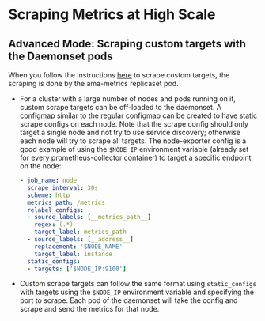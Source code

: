 # Scraping Metrics at High Scale

## Advanced Mode: Scraping custom targets with the Daemonset pods

When you follow the instructions [here](https://github.com/Azure/prometheus-collector/blob/rashmi/pub-preview-docs/otelcollector/docs/publicpreviewdocs/ama-metrics-prometheus-config-readme.md) to scrape custom targets, the scraping is done by the ama-metrics replicaset pod.

* For a cluster with a large number of nodes and pods running on it, custom scrape targets can be off-loaded to the daemonset. A [configmap](https://github.com/Azure/prometheus-collector/blob/rashmi/pub-preview-docs/otelcollector/deploy/ama-metrics-prometheus-config-node-configmap.yaml) similar to the regular configmap can be created to have static scrape configs on each node. Note that the scrape config should only target a single node and not try to use service discovery; otherwise each node will try to scrape all targets. The node-exporter config is a good example of using the `$NODE_IP` environment variable (already set for every prometheus-collector container) to target a specific endpoint on the node:

  ```yaml
  - job_name: node
    scrape_interval: 30s
    scheme: http
    metrics_path: /metrics
    relabel_configs:
    - source_labels: [__metrics_path__]
      regex: (.*)
      target_label: metrics_path
    - source_labels: [__address__]
      replacement: '$NODE_NAME'
      target_label: instance
    static_configs:
    - targets: ['$NODE_IP:9100']
  ```

* Custom scrape targets can follow the same format using `static_configs` with targets using the `$NODE_IP` environment variable and specifying the port to scrape. Each pod of the daemonset will take the config and scrape and send the metrics for that node.